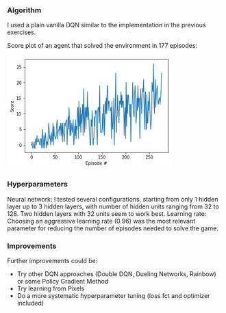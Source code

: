 ### Algorithm
I used a plain vanilla DQN similar to the implementation in the previous exercises. 

Score plot of an agent that solved the environment in 177 episodes:

![scores](images/scores.png)

### Hyperparameters
Neural network: I tested several configurations, starting from only 1 hidden layer up to 3 hidden layers, with number of hidden units ranging from 32 to 128. Two hidden layers with 32 units seem to work best.
Learning rate: Choosing an aggressive learning rate (0.96) was the most relevant parameter for reducing the number of episodes needed to solve the game.

### Improvements
Further improvements could be:
 - Try other DQN approaches (Double DQN, Dueling Networks, Rainbow) or some Policy Gradient Method
 - Try learning from Pixels 
 - Do a more systematic hyperparameter tuning (loss fct and optimizer included)
